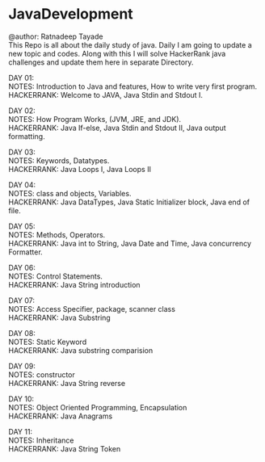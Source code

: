 # JavaDevelopment

@author: Ratnadeep Tayade<br>
This Repo is all about the daily study of java. Daily I am going to update a new topic and codes. Along with this I will solve HackerRank java challenges and update them here in separate Directory.

DAY 01:<br> 
NOTES: Introduction to Java and features, How to write very first program.<br>
HACKERRANK: Welcome to JAVA, Java Stdin and Stdout I.<br>

DAY 02: <br>
NOTES: How Program Works, (JVM, JRE, and JDK).<br>
HACKERRANK: Java If-else, Java Stdin and Stdout II, Java output formatting.<br>

DAY 03:<br>
NOTES: Keywords, Datatypes.<br>
HACKERRANK: Java Loops I, Java Loops II <br>

DAY 04:<br>
NOTES: class and objects, Variables.<br>
HACKERRANK: Java DataTypes, Java Static Initializer block, Java end of file.<br>

DAY 05:<br>
NOTES: Methods, Operators.<br>
HACKERRANK: Java int to String, Java Date and Time, Java concurrency Formatter.<br>

DAY 06:<br>
NOTES: Control Statements.<br>
HACKERRANK: Java String introduction<br>

DAY 07:<br>
NOTES: Access Specifier, package, scanner class<br>
HACKERRANK: Java Substring<br>

DAY 08:<br>
NOTES: Static Keyword<br>
HACKERRANK: Java substring comparision<br>

DAY 09:<br>
NOTES: constructor<br>
HACKERRANK: Java String reverse<br>

DAY 10:<br>
NOTES: Object Oriented Programming, Encapsulation <br>
HACKERRANK: Java Anagrams<br>

DAY 11:<br>
NOTES: Inheritance<br>
HACKERRANK: Java String Token<br>

